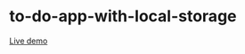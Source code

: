 # to-do-app-with-local-storage

<a href="https://yathrebamarneh.github.io/to-do-app-with-local-storage/">Live demo</a>
